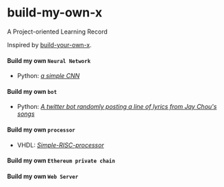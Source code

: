 # build-my-own-x
A Project-oriented Learning Record

Inspired by [build-your-own-x](https://github.com/danistefanovic/build-your-own-x).

#### Build my own `Neural Network`
* Python: *[a simple CNN](https://github.com/SallyKAN/A-Simple-CNN)*
#### Build my own `bot`
* Python: *[A twitter bot randomly posting a line of lyrics from Jay Chou's songs](https://twitter.com/ChouAmazing)*
#### Build my own `processor`
* VHDL: *[Simple-RISC-processor](https://github.com/SallyKAN/Simple-RISC-processor)*
#### Build my own `Ethereum private chain`
#### Build my own `Web Server`
